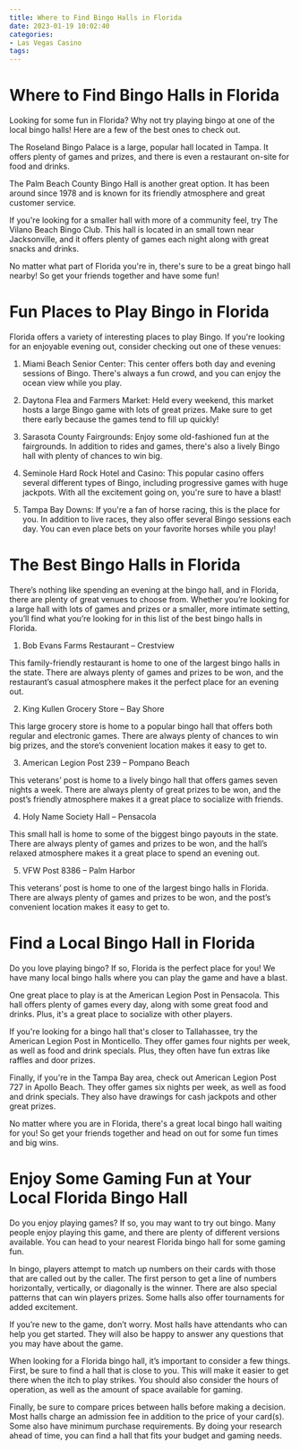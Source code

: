 ```yaml
---
title: Where to Find Bingo Halls in Florida 
date: 2023-01-19 10:02:40
categories:
- Las Vegas Casino
tags:
---
```



#  Where to Find Bingo Halls in Florida 

Looking for some fun in Florida? Why not try playing bingo at one of the local bingo halls! Here are a few of the best ones to check out.

The Roseland Bingo Palace is a large, popular hall located in Tampa. It offers plenty of games and prizes, and there is even a restaurant on-site for food and drinks.

The Palm Beach County Bingo Hall is another great option. It has been around since 1978 and is known for its friendly atmosphere and great customer service.

If you're looking for a smaller hall with more of a community feel, try The Vilano Beach Bingo Club. This hall is located in an small town near Jacksonville, and it offers plenty of games each night along with great snacks and drinks.

No matter what part of Florida you're in, there's sure to be a great bingo hall nearby! So get your friends together and have some fun!

#  Fun Places to Play Bingo in Florida 

Florida offers a variety of interesting places to play Bingo. If you're looking for an enjoyable evening out, consider checking out one of these venues:

1. Miami Beach Senior Center: This center offers both day and evening sessions of Bingo. There's always a fun crowd, and you can enjoy the ocean view while you play.

2. Daytona Flea and Farmers Market: Held every weekend, this market hosts a large Bingo game with lots of great prizes. Make sure to get there early because the games tend to fill up quickly!

3. Sarasota County Fairgrounds: Enjoy some old-fashioned fun at the fairgrounds. In addition to rides and games, there's also a lively Bingo hall with plenty of chances to win big.

4. Seminole Hard Rock Hotel and Casino: This popular casino offers several different types of Bingo, including progressive games with huge jackpots. With all the excitement going on, you're sure to have a blast!

5. Tampa Bay Downs: If you're a fan of horse racing, this is the place for you. In addition to live races, they also offer several Bingo sessions each day. You can even place bets on your favorite horses while you play!

#  The Best Bingo Halls in Florida 

There’s nothing like spending an evening at the bingo hall, and in Florida, there are plenty of great venues to choose from. Whether you’re looking for a large hall with lots of games and prizes or a smaller, more intimate setting, you’ll find what you’re looking for in this list of the best bingo halls in Florida.

1. Bob Evans Farms Restaurant – Crestview

This family-friendly restaurant is home to one of the largest bingo halls in the state. There are always plenty of games and prizes to be won, and the restaurant’s casual atmosphere makes it the perfect place for an evening out.

2. King Kullen Grocery Store – Bay Shore

This large grocery store is home to a popular bingo hall that offers both regular and electronic games. There are always plenty of chances to win big prizes, and the store’s convenient location makes it easy to get to.

3. American Legion Post 239 – Pompano Beach

This veterans’ post is home to a lively bingo hall that offers games seven nights a week. There are always plenty of great prizes to be won, and the post’s friendly atmosphere makes it a great place to socialize with friends.

4. Holy Name Society Hall – Pensacola

This small hall is home to some of the biggest bingo payouts in the state. There are always plenty of games and prizes to be won, and the hall’s relaxed atmosphere makes it a great place to spend an evening out.

5. VFW Post 8386 – Palm Harbor

This veterans’ post is home to one of the largest bingo halls in Florida. There are always plenty of games and prizes to be won, and the post’s convenient location makes it easy to get to.

#  Find a Local Bingo Hall in Florida 

Do you love playing bingo? If so, Florida is the perfect place for you! We have many local bingo halls where you can play the game and have a blast.

One great place to play is at the American Legion Post in Pensacola. This hall offers plenty of games every day, along with some great food and drinks. Plus, it's a great place to socialize with other players.

If you're looking for a bingo hall that's closer to Tallahassee, try the American Legion Post in Monticello. They offer games four nights per week, as well as food and drink specials. Plus, they often have fun extras like raffles and door prizes.

Finally, if you're in the Tampa Bay area, check out American Legion Post 727 in Apollo Beach. They offer games six nights per week, as well as food and drink specials. They also have drawings for cash jackpots and other great prizes.

No matter where you are in Florida, there's a great local bingo hall waiting for you! So get your friends together and head on out for some fun times and big wins.

#  Enjoy Some Gaming Fun at Your Local Florida Bingo Hall

Do you enjoy playing games? If so, you may want to try out bingo. Many people enjoy playing this game, and there are plenty of different versions available. You can head to your nearest Florida bingo hall for some gaming fun.

In bingo, players attempt to match up numbers on their cards with those that are called out by the caller. The first person to get a line of numbers horizontally, vertically, or diagonally is the winner. There are also special patterns that can win players prizes. Some halls also offer tournaments for added excitement.

If you’re new to the game, don’t worry. Most halls have attendants who can help you get started. They will also be happy to answer any questions that you may have about the game.

When looking for a Florida bingo hall, it’s important to consider a few things. First, be sure to find a hall that is close to you. This will make it easier to get there when the itch to play strikes. You should also consider the hours of operation, as well as the amount of space available for gaming.

Finally, be sure to compare prices between halls before making a decision. Most halls charge an admission fee in addition to the price of your card(s). Some also have minimum purchase requirements. By doing your research ahead of time, you can find a hall that fits your budget and gaming needs.